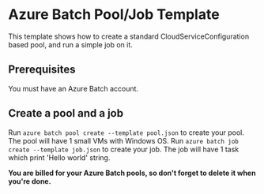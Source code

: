 # Azure Batch Pool/Job Template
This template shows how to create a standard CloudServiceConfiguration based pool, and run a simple job on it.

## Prerequisites
You must have an Azure Batch account.

## Create a pool and a job
Run `azure batch pool create --template pool.json` to create your pool. The pool will have 1 small VMs with Windows OS.
Run `azure batch job create --template job.json` to create your job. The job will have 1 task which print 'Hello world' string.

**You are billed for your Azure Batch pools, so don't forget to delete it when you're done.**
